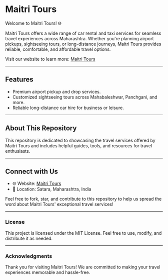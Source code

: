 # Maitri Tours  

Welcome to Maitri Tours! 🌐  

Maitri Tours offers a wide range of car rental and taxi services for seamless travel experiences across Maharashtra. Whether you're planning airport pickups, sightseeing tours, or long-distance journeys, Maitri Tours provides reliable, comfortable, and affordable travel options.  

Visit our website to learn more: [Maitri Tours](https://www.maitritours.com/)  

---

## Features  

- Premium airport pickup and drop services.  
- Customized sightseeing tours across Mahabaleshwar, Panchgani, and more.  
- Reliable long-distance car hire for business or leisure.  

---

## About This Repository  

This repository is dedicated to showcasing the travel services offered by Maitri Tours and includes helpful guides, tools, and resources for travel enthusiasts.  

---

## Connect with Us  

- 🌐 Website: [Maitri Tours](https://www.maitritours.com/)  
- 📍 Location: Satara, Maharashtra, India  

Feel free to fork, star, and contribute to this repository to help us spread the word about Maitri Tours' exceptional travel services!  

---
  
### License  

This project is licensed under the MIT License. Feel free to use, modify, and distribute it as needed.  

---
  
### Acknowledgments  

Thank you for visiting Maitri Tours! We are committed to making your travel experiences memorable and hassle-free.  
